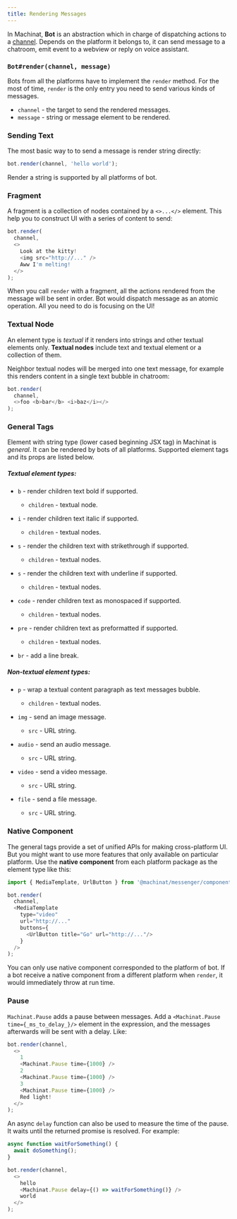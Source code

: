 ```yaml
---
title: Rendering Messages
---
```


In Machinat, **Bot** is an abstraction which in charge of dispatching actions to a [channel](receiving-events.md#the-channel). Depends on the platform it belongs to, it can send message to a chatroom, emit event to a webview or reply on voice assistant.

### `Bot#render(channel, message)`

Bots from all the platforms have to implement the `render` method. For the most of time, `render` is the only entry you need to send various kinds of messages.

- `channel` - the target to send the rendered messages.
- `message` - string or message element to be rendered.

### Sending Text

The most basic way to to send a message is render string directly:

```js
bot.render(channel, 'hello world');
```

Render a string is supported by all platforms of bot.

### Fragment

A fragment is a collection of nodes contained by a `<>...</>` element. This help you to construct UI with a series of content to send:

```js
bot.render(
  channel,
  <>
    Look at the kitty!
    <img src="http://..." />
    Aww I'm melting!
  </>
);
```

When you call `render` with a fragment, all the actions rendered from the message will be sent in order. Bot would dispatch message as an atomic operation. All you need to do is focusing on the UI!

### Textual Node

An element type is *textual* if it renders into strings and other textual elements only. **Textual nodes** include text and textual element or a collection of them.

Neighbor textual nodes will be merged into one text message, for example this renders content in a single text bubble in chatroom:

```js
bot.render(
  channel,
  <>foo <b>bar</b> <i>baz</i></>
);
```

### General Tags

Element with string type (lower cased beginning JSX tag) in Machinat is _general_. It can be rendered by bots of all platforms. Supported element tags and its props are listed below.

##### Textual element types:

- `b` - render children text bold if supported.
  - `children` - textual node.


- `i` - render children text italic if supported.
  - `children` - textual nodes.


- `s` - render the children text with strikethrough if supported.
  - `children` - textual nodes.


- `s` - render the children text with underline if supported.
  - `children` - textual nodes.


- `code` - render children text as monospaced if supported.
  - `children` - textual nodes.


- `pre` - render children text as preformatted if supported.
  - `children` - textual nodes.

- `br` - add a line break.

##### Non-textual element types:

- `p` - wrap a textual content paragraph as text messages bubble.
  - `children` - textual nodes.

- `img` - send an image message.
  - `src` - URL string.


- `audio` - send an audio message.
  - `src` - URL string.


- `video` - send a video message.
  - `src` - URL string.


- `file` - send a file message.
  - `src` - URL string.

### Native Component

The general tags provide a set of unified APIs for making cross-platform UI. But you might want to use more features that only available on particular platform. Use the **native component** from each platform package as the element type like this:

```js
import { MediaTemplate, UrlButton } from '@machinat/messenger/components'

bot.render(
  channel,
  <MediaTemplate
    type="video"
    url="http://..."
    buttons={
      <UrlButton title="Go" url="http://..."/>
    }
  />
);
```

You can only use native component corresponded to the platform of bot. If a bot receive a native component from a different platform when `render`, it would immediately throw at run time.

### Pause

`Machinat.Pause` adds a pause between messages. Add a `<Machinat.Pause time={_ms_to_delay_}/>` element in the expression, and the messages afterwards will be sent with a delay. Like:

```js
bot.render(channel,
  <>
    1
    <Machinat.Pause time={1000} />
    2
    <Machinat.Pause time={1000} />
    3
    <Machinat.Pause time={1000} />
    Red light!
  </>
);
```

An async `delay` function can also be used to measure the time of the pause. It waits until the returned promise is resolved. For example:

```js
async function waitForSomething() {
  await doSomething();
}

bot.render(channel,
  <>
    hello
    <Machinat.Pause delay={() => waitForSomething()} />
    world
  </>
);
```
